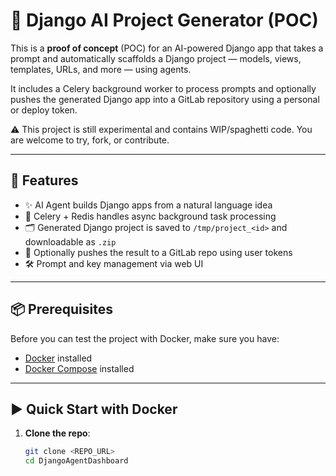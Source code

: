 # 🧠 Django AI Project Generator (POC)

This is a **proof of concept** (POC) for an AI-powered Django app that takes a prompt and automatically scaffolds a Django project — models, views, templates, URLs, and more — using agents.

It includes a Celery background worker to process prompts and optionally pushes the generated Django app into a GitLab repository using a personal or deploy token.

⚠️ This project is still experimental and contains WIP/spaghetti code. You are welcome to try, fork, or contribute.

---

## 🚀 Features

- ✨ AI Agent builds Django apps from a natural language idea
- 🔁 Celery + Redis handles async background task processing
- 🗂️ Generated Django project is saved to `/tmp/project_<id>` and downloadable as `.zip`
- 🚀 Optionally pushes the result to a GitLab repo using user tokens
- 🛠 Prompt and key management via web UI

---

## 📦 Prerequisites

Before you can test the project with Docker, make sure you have:

- [Docker](https://www.docker.com/) installed
- [Docker Compose](https://docs.docker.com/compose/install/) installed

---

## ▶️ Quick Start with Docker

1. **Clone the repo**:

   ```bash
   git clone <REPO_URL>
   cd DjangoAgentDashboard
